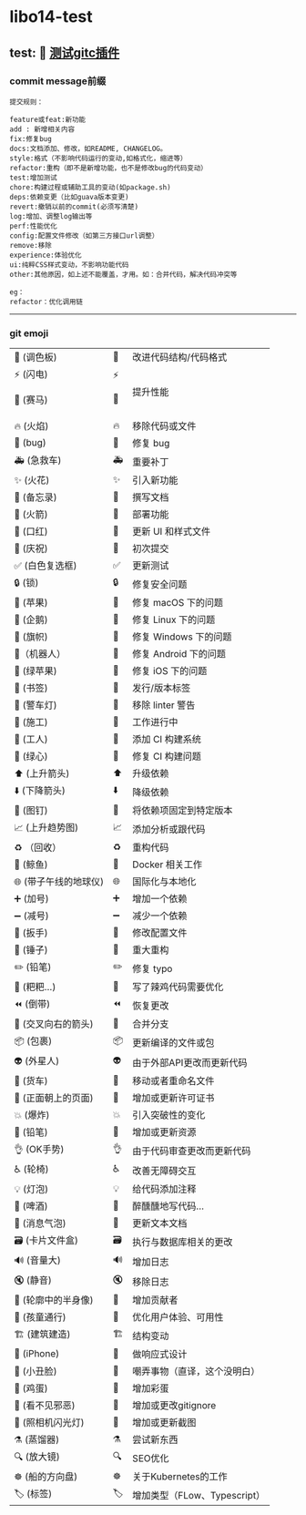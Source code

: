 # libo14-test

test: 🤡
[测试gitc插件](http://120.92.88.48/libo14/libo14-test)
---
### commit message前缀

```
提交规则：

feature或feat:新功能
add : 新增相关内容
fix:修复bug
docs:文档添加、修改，如README, CHANGELOG。
style:格式（不影响代码运行的变动,如格式化，缩进等）
refactor:重构（即不是新增功能，也不是修改bug的代码变动）
test:增加测试
chore:构建过程或辅助工具的变动(如package.sh)
deps:依赖变更（比如guava版本变更)
revert:撤销以前的commit(必须写清楚)
log:增加、调整log输出等
perf:性能优化
config:配置文件修改（如第三方接口url调整）
remove:移除
experience:体验优化
ui:纯粹CSS样式变动，不影响功能代码
other:其他原因，如上述不能覆盖，才用。如：合并代码，解决代码冲突等

eg：
refactor：优化调用链
```


---
### git emoji 

|                      |                             |                              |
| -------------------- | --------------------------- | ---------------------------- |
| 🎨 (调色板)           | :art:                       | 改进代码结构/代码格式        |
| ⚡️ (闪电) <p>🐎 (赛马) | :zap:<p>:racehorse:         | 提升性能                     |
| 🔥 (火焰)             | :fire:                      | 移除代码或文件               |
| 🐛 (bug)              | :bug:                       | 修复 bug                     |
| 🚑 (急救车)           | :ambulance:                 | 重要补丁                     |
| ✨ (火花)             | :sparkles:                  | 引入新功能                   |
| 📝 (备忘录)           | :memo:                      | 撰写文档                     |
| 🚀 (火箭)             | :rocket:                    | 部署功能                     |
| 💄 (口红)             | :lipstick:                  | 更新 UI 和样式文件           |
| 🎉 (庆祝)             | :tada:                      | 初次提交                     |
| ✅ (白色复选框)       | :white_check_mark:          | 更新测试                     |
| 🔒 (锁)               | :lock:                      | 修复安全问题                 |
| 🍎 (苹果)             | :apple:                     | 修复 macOS 下的问题          |
| 🐧 (企鹅)             | :penguin:                   | 修复 Linux 下的问题          |
| 🏁 (旗帜)             | :checkered_flag:            | 修复 Windows 下的问题        |
| 🤖（机器人）          | :robot:                     | 修复 Android 下的问题        |
| 🍏 (绿苹果)           | :green_apple:               | 修复 iOS 下的问题            |
| 🔖 (书签)             | :bookmark:                  | 发行/版本标签                |
| 🚨 (警车灯)           | :rotating_light:            | 移除 linter 警告             |
| 🚧 (施工)             | :construction:              | 工作进行中                   |
| 👷 (工人)             | :construction_worker:       | 添加 CI 构建系统             |
| 💚 (绿心)             | :green_heart:               | 修复 CI 构建问题             |
| ⬆️ (上升箭头)         | :arrow_up:                  | 升级依赖                     |
| ⬇️ (下降箭头)         | :arrow_down:                | 降级依赖                     |
| 📌 (图钉)             | :pushpin:                   | 将依赖项固定到特定版本       |
| 📈 (上升趋势图)       | :chart_with_upwards_trend:  | 添加分析或跟代码             |
| ♻️ （回收）           | :recycle:                   | 重构代码                     |
| 🐳 (鲸鱼)             | :whale:                     | Docker 相关工作              |
| 🌐 (带子午线的地球仪) | :globe_with_meridians:      | 国际化与本地化               |
| ➕ (加号)             | :heavy_plus_sign:           | 增加一个依赖                 |
| ➖ (减号)             | :heavy_minus_sign:          | 减少一个依赖                 |
| 🔧 (扳手)             | :wrench:                    | 修改配置文件                 |
| 🔨 (锤子)             | :hammer:                    | 重大重构                     |
| ✏️ (铅笔)             | :pencil2:                   | 修复 typo                    |
| 💩 (粑粑…)            | :poop:                      | 写了辣鸡代码需要优化         |
| ⏪ (倒带)             | :rewind:                    | 恢复更改                     |
| 🔀 (交叉向右的箭头)   | :twisted_rightwards_arrows: | 合并分支                     |
| 📦 (包裹)             | :package:                   | 更新编译的文件或包           |
| 👽 (外星人)           | :alien:                     | 由于外部API更改而更新代码    |
| 🚚 (货车)             | :truck:                     | 移动或者重命名文件           |
| 📄 (正面朝上的页面)   | :page_facing_up:            | 增加或更新许可证书           |
| 💥 (爆炸)             | :boom:                      | 引入突破性的变化             |
| 🍱 (铅笔)             | :bento:                     | 增加或更新资源               |
| 👌 (OK手势)           | :ok_hand:                   | 由于代码审查更改而更新代码   |
| ♿️ (轮椅)             | :wheelchair:                | 改善无障碍交互               |
| 💡 (灯泡)             | :bulb:                      | 给代码添加注释               |
| 🍻 (啤酒)             | :beers:                     | 醉醺醺地写代码…              |
| 💬 (消息气泡)         | :speech_balloon:            | 更新文本文档                 |
| 🗃 (卡片文件盒)       | :card_file_box:             | 执行与数据库相关的更改       |
| 🔊 (音量大)           | :loud_sound:                | 增加日志                     |
| 🔇 (静音)             | :mute:                      | 移除日志                     |
| 👥 (轮廓中的半身像)   | :busts_in_silhouette:       | 增加贡献者                   |
| 🚸 (孩童通行)         | :children_crossing:         | 优化用户体验、可用性         |
| 🏗 (建筑建造)         | :building_construction:     | 结构变动                     |
| 📱 (iPhone)           | :iphone:                    | 做响应式设计                 |
| 🤡 (小丑脸)           | :clown_face:                | 嘲弄事物（直译，这个没明白） |
| 🥚 (鸡蛋)             | :egg:                       | 增加彩蛋                     |
| 🙈 (看不见邪恶)       | :see_no_evil:               | 增加或更改gitignore          |
| 📸 (照相机闪光灯)     | :camera_flash:              | 增加或更新截图               |
| ⚗️ (蒸馏器)           | :alembic:                   | 尝试新东西                   |
| 🔍 (放大镜)           | :mag:                       | SEO优化                      |
| ☸️ (船的方向盘)       | :wheel_of_dharma:           | 关于Kubernetes的工作         |
| 🏷 (标签)             | :label:                     | 增加类型（FLow、Typescript） |
